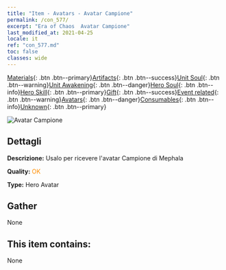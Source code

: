 ```yaml
---
title: "Item - Avatars - Avatar Campione"
permalink: /con_577/
excerpt: "Era of Chaos  Avatar Campione"
last_modified_at: 2021-04-25
locale: it
ref: "con_577.md"
toc: false
classes: wide
---
```

 [Materials](/ItemsIT/){: .btn .btn--primary}[Artifacts](/ItemsIT/Artifacts/){: .btn .btn--success}[Unit Soul](/ItemsIT/UnitSoul/){: .btn .btn--warning}[Unit Awakening](/ItemsIT/UnitAwakening/){: .btn .btn--danger}[Hero Soul](/ItemsIT/HeroSoul/){: .btn .btn--info}[Hero Skill](/ItemsIT/HeroSkill/){: .btn .btn--primary}[Gift](/ItemsIT/Gift/){: .btn .btn--success}[Event related](/ItemsIT/Events/){: .btn .btn--warning}[Avatars](/ItemsIT/Avatars/){: .btn .btn--danger}[Consumables](/ItemsIT/Consumables/){: .btn .btn--info}[Unknown](/ItemsIT/Unknown/){: .btn .btn--primary}

 ![Avatar Campione](/images/h/h_Mephala7.jpg)

## Dettagli
 **Descrizione:** Usalo per ricevere l'avatar Campione di Mephala

 **Quality:** <span style="color: #FF8C00">OK</span>

 **Type:** Hero Avatar

## Gather

  None

## This item contains:

  None

